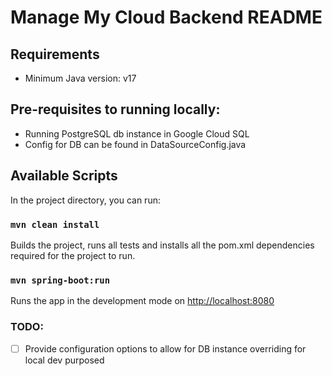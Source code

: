 # Manage My Cloud Backend README

## Requirements

- Minimum Java version: v17

## Pre-requisites to running locally:

- Running PostgreSQL db instance in Google Cloud SQL
- Config for DB can be found in DataSourceConfig.java


## Available Scripts

In the project directory, you can run:

### `mvn clean install`
Builds the project, runs all tests and installs all the pom.xml dependencies required for the project to run.

### `mvn spring-boot:run`
Runs the app in the development mode on [http://localhost:8080](http://localhost:8080)

### TODO:

- [ ] Provide configuration options to allow for DB instance overriding for local dev purposed